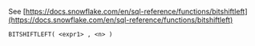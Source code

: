 See [https://docs.snowflake.com/en/sql-reference/functions/bitshiftleft](https://docs.snowflake.com/en/sql-reference/functions/bitshiftleft)
```
BITSHIFTLEFT( <expr1> , <n> )
```

